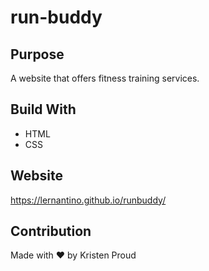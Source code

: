 # run-buddy

## Purpose
A website that offers fitness training services.

## Build With
* HTML
* CSS

## Website
https://lernantino.github.io/runbuddy/

## Contribution
Made with  ❤️  by Kristen Proud
